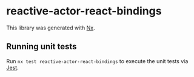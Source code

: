 # reactive-actor-react-bindings

This library was generated with [Nx](https://nx.dev).

## Running unit tests

Run `nx test reactive-actor-react-bindings` to execute the unit tests via [Jest](https://jestjs.io).

